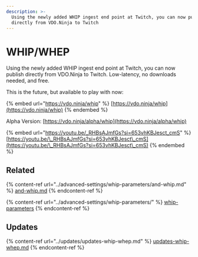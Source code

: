 ```yaml
---
description: >-
  Using the newly added WHIP ingest end point at Twitch, you can now publish
  directly from VDO.Ninja to Twitch
---
```


# WHIP/WHEP

Using the newly added WHIP ingest end point at Twitch, you can now publish directly from VDO.Ninja to Twitch. Low-latency, no downloads needed, and free.

This is the future, but available to play with now:

{% embed url="https://vdo.ninja/whip" %}
[https://vdo.ninja/whip](https://vdo.ninja/whip)
{% endembed %}

Alpha Version: [https://vdo.ninja/alpha/whip](https://vdo.ninja/alpha/whip)

{% embed url="https://youtu.be/_RHBsAJmfGs?si=653vhKBJesct_cmS" %}
[https://youtu.be/\_RHBsAJmfGs?si=653vhKBJesct\_cmS](https://youtu.be/\_RHBsAJmfGs?si=653vhKBJesct\_cmS)
{% endembed %}

## Related

{% content-ref url="../advanced-settings/whip-parameters/and-whip.md" %}
[and-whip.md](../advanced-settings/whip-parameters/and-whip.md)
{% endcontent-ref %}

{% content-ref url="../advanced-settings/whip-parameters/" %}
[whip-parameters](../advanced-settings/whip-parameters/)
{% endcontent-ref %}

## Updates

{% content-ref url="../updates/updates-whip-whep.md" %}
[updates-whip-whep.md](../updates/updates-whip-whep.md)
{% endcontent-ref %}
